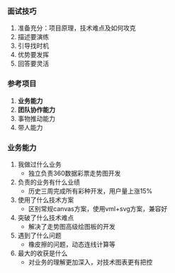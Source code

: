 ### 面试技巧
1. 准备充分：项目原理，技术难点及如何攻克
2. 描述要演练
3. 引导找时机
4. 优势要发挥
5. 回答要灵活

### 参考项目
1. **业务能力**
2. **团队协作能力**
3. 事物推动能力
4. 带人能力

### 业务能力
1. 我做过什么业务
    - 独立负责360数据彩票走势图开发
2. 负责的业务有什么业绩
    - 历史三周完成所有彩种开发，用户量上涨15%
3. 使用了什么技术方案
    - 区别常规canvas方案，使用vml+svg方案，兼容好
4. 突破了什么技术难点
    - 解决了走势图高级绘图板的开发
5. 遇到了什么问题
    - 橡皮擦的问题，动态连线计算等
6. 最大的收获是什么
    - 对业务的理解更加深入，对技术图表更有把控



